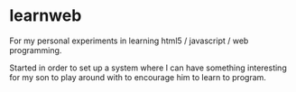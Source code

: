 learnweb
========

For my personal experiments in learning html5 / javascript / web programming.

Started in order to set up a system where I can have something interesting for my son to play around with to encourage him to learn to program.


